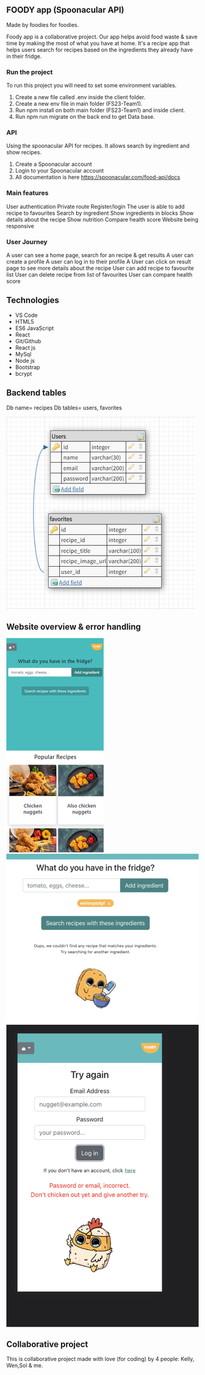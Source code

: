 ## FOODY app (Spoonacular API)

Made by foodies for foodies.

Foody app is a collaborative project.
Our app helps avoid food waste & save time by making the most of what you have at home. It's a recipe app that helps users search for recipes based on the ingredients they already have in their fridge.

### Run the project

To run this project you will need to set some environment variables.

1. Create a new file called .env inside the client folder.
2. Create a new env file in main folder (FS23-Team1).
3. Run npm install on both main folder (FS23-Team1) and inside client.
4. Run npm run migrate on the back end to get Data base.

### API

Using the spoonacular API for recipes. It allows search by ingredient and show recipes.

1. Create a Spoonacular account
2. Login to your Spoonacular account
3. All documentation is here https://spoonacular.com/food-api/docs

### Main features

User authentication
Private route
Register/login
The user is able to add recipe to favourites
Search by ingredient
Show ingredients in blocks
Show details about the recipe
Show nutrition
Compare health score
Website being responsive

### User Journey

A user can see a home page, search for an recipe & get results
A user can create a profile
A user can log in to their profile
A User can click on result page to see more details about the recipe
User can add recipe to favourite list
User can delete recipe from list of favourites
User can compare health score

## Technologies

- VS Code </br>
- HTML5
- ES6 JavaScript </br>
- React </br>
- Git/Github
- React js
- MySql
- Node js
- Bootstrap
- bcrypt

## Backend tables

Db name= recipes
Db tables= users, favorites

![database.foodyapp](./public/database.png)

## Website overview & error handling

![homepage.foodyapp](./public/homepage.png)
![error.foody](./public/error1.png)
![error2.foody](./public/error2.png)

## Collaborative project

This is collaborative project made with love (for coding) by 4 people:
Kelly, Wen,Sol & me.
